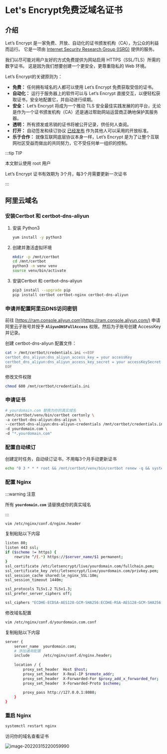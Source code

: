 # Let's Encrypt免费泛域名证书

## 介绍

Let’s Encrypt 是一家免费、开放、自动化的证书颁发机构（CA），为公众的利益而运行。 它是一项由 [Internet Security Research Group (ISRG)](https://www.abetterinternet.org/) 提供的服务。

我们以尽可能对用户友好的方式免费提供为网站启用 HTTPS（SSL/TLS）所需的数字证书。 这是因为我们想要创建一个更安全，更尊重隐私的 Web 环境。

Let’s Encrypt的关键原则为：

- **免费：** 任何拥有域名的人都可以使用 Let’s Encrypt 免费获取受信的证书。
- **自动化：** 运行于服务器上的软件可以与 Let’s Encrypt 直接交互，以便轻松获取证书，安全地配置它，并自动进行续期。
- **安全：** Let’s Encrypt 将成为一个推动 TLS 安全最佳实践发展的的平台，无论是作为一个证书颁发机构（CA）还是通过帮助网站运营商正确地保护其服务器。
- **透明：** 所有颁发或吊销的证书将被公开记录，供任何人查阅。
- **打开：** 自动签发和续订协议 [已经发布](https://tools.ietf.org/html/rfc8555) 作为其他人可以采用的开放标准。
- **乐于合作：** 就像互联网底层协议本身一样，Let’s Encrypt 是为了让整个互联网社区受益而做出的共同努力，它不受任何单一组织的控制。



:::tip TIP

本文默认使用 root 用户

Let’s Encrypt 证书有效期为 3个月，每3个月需要更新一次证书

:::

## 阿里云域名

### 安装Certbot 和 certbot-dns-aliyun

1. 安装 Python3

   ```bash
   yum install -y python3
   ```

2. 创建并激活虚拟环境

   ```bash
   mkdir -p /mnt/certbot
   cd /mnt/certbot
   python3 -m venv venv
   source venv/bin/activate
   ```

3. 安装Certbot 和 certbot-dns-aliyun

   ```bash
   pip3 install --upgrade pip
   pip install certbot certbot-nginx certbot-dns-aliyun
   ```

### 申请并配置阿里云DNS访问密钥

前往 [https://ram.console.aliyun.com](https://ram.console.aliyun.com/) 申请阿里云子账号并授予 **`AliyunDNSFullAccess`** 权限。然后为子账号创建 AccessKey 并记录。

创建 certbot-dns-aliyun 配置文件：

```bash
cat > /mnt/certbot/credentials.ini <<EOF
certbot_dns_aliyun:dns_aliyun_access_key = your accessKey
certbot_dns_aliyun:dns_aliyun_access_key_secret = your accessKeySecret
EOF
```

修改文件权限

```bash
chmod 600 /mnt/certbot/credentials.ini
```

### 申请证书

```bash
# yourdomain.com 替换为你的真实域名
/mnt/certbot/venv/bin/certbot certonly \
-a certbot-dns-aliyun:dns-aliyun \
--certbot-dns-aliyun:dns-aliyun-credentials /mnt/certbot/credentials.ini \
-d yourdomain.com \
-d "*.yourdomain.com"
```

### 配置自动续订

创建定时任务，自动续订证书，不用每3个月手动更新证书

```bash
echo "0 3 * * * root && /mnt/certbot/venv/bin/certbot renew -q && systemctl restart nginx" | sudo tee -a /etc/crontab > /dev/null
```

### 配置 Nginx

:::warning 注意

所有 **`yourdomain.com`** 请替换成你的真实域名

:::

```bash
vim /etc/nginx/conf.d/nginx.header
```

复制粘贴以下内容

```bash
listen 80;
listen 443 ssl;
if ($scheme != https) {
    rewrite ^/(.*) https://$server_name/$1 permanent;
} 
ssl_certificate /etc/letsencrypt/live/yourdomain.com/fullchain.pem;
ssl_certificate_key /etc/letsencrypt/live/yourdomain.com/privkey.pem;
ssl_session_cache shared:le_nginx_SSL:10m;
ssl_session_timeout 1440m;

ssl_protocols TLSv1.2 TLSv1.3;
ssl_prefer_server_ciphers off;

ssl_ciphers "ECDHE-ECDSA-AES128-GCM-SHA256:ECDHE-RSA-AES128-GCM-SHA256:ECDHE-ECDSA-AES256-GCM-SHA384:ECDHE-RSA-AES256-GCM-SHA384:ECDHE-ECDSA-CHACHA20-POLY1305:ECDHE-RSA-CHACHA20-POLY1305:DHE-RSA-AES128-GCM-SHA256:DHE-RSA-AES256-GCM-SHA384";

```

修改域名配置

```bash
vim /etc/nginx/conf.d/yourdomain.com.conf
```

复制粘贴以下内容

```bash
server {
    server_name  yourdomain.com;
    # 添加通用配置
    include      /etc/nginx/conf.d/nginx.header;
 
    location / {
        proxy_set_header  Host $host;  
        proxy_set_header  X-Real-IP $remote_addr;  
        proxy_set_header  X-Forwarded-For $proxy_add_x_forwarded_for;  
        proxy_set_header  X-Forwarded-Proto $scheme;  
 
        proxy_pass http://127.0.0.1:8080;
    }
}
```

### 重启 Nginx

```bash
systemctl restart nginx
```

访问你的域名查看证书

![image-20220315220059990](https://gitee.com/mhxs5555/image/raw/master/docs/2022-03/202203152201076.png)
